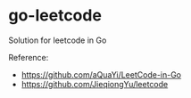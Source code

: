 # go-leetcode

Solution for leetcode in Go 

Reference:
* https://github.com/aQuaYi/LeetCode-in-Go
* https://github.com/JieqiongYu/leetcode